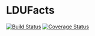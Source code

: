 # LDUFacts

[![Build Status][gha-img]][gha-url]     [![Coverage Status][codecov-img]][codecov-url]

[gha-img]: https://github.com/KlausC/LDUFacts.jl/actions/workflows/CI.yml/badge.svg
[gha-url]: https://github.com/KlausC/LDUFacts.jl/actions/workflows/CI.yml

[codecov-img]: https://codecov.io/gh/KlausC/LDUFacts.jl/branch/main/graph/badge.svg
[codecov-url]: https://codecov.io/gh/KlausC/LDUFacts.jl
